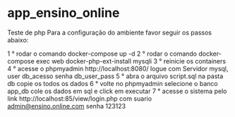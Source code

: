 # app_ensino_online
 Teste de php
Para a configuração do ambiente favor seguir os passos abaixo:

1 ° rodar o comando docker-compose up -d
2 ° rodar o comando docker-compose exec web docker-php-ext-install mysqli
3 ° reinicie os containers
4 ° acesse o phpmyadmin http://localhost:8080/ logue com Servidor mysql, user db_acesso senha db_user_pass
5 ° abra o arquivo script.sql na pasta db copie os todos os dados
6 ° volte no phpmyadmin selecione o banco app_db cole os dados em sql e click em executar 
7 ° acesse o sistema pelo link http://localhost:85/view/login.php com suario admin@ensino.online.com senha 123123
